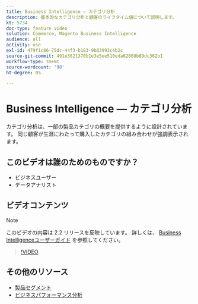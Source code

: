 ```yaml
---
title: Business Intelligence — カテゴリ分析
description: 基本的なカテゴリ分析と顧客のライフタイム値について説明します。
kt: 5734
doc-type: feature video
solution: Commerce, Magento Business Intelligence
audience: all
activity: use
exl-id: 479f1c86-75dc-44f3-b183-9b83993c4b2c
source-git-commit: 491e3621370b1e3e5ee510eda62868b89dc362b1
workflow-type: tm+mt
source-wordcount: '98'
ht-degree: 0%

---
```


# Business Intelligence — カテゴリ分析

カテゴリ分析は、一部の製品カテゴリの概要を提供するように設計されています。 同じ顧客が生涯にわたって購入したカテゴリの組み合わせが強調表示されます。

## このビデオは誰のためのものですか？

- ビジネスユーザー
- データアナリスト

## ビデオコンテンツ

>[!NOTE]
>
>このビデオの内容は 2.2 リリースを反映しています。 詳しくは、 [Business Intelligenceユーザーガイド](https://docs.magento.com/mbi/) を参照してください。

>[!VIDEO](https://video.tv.adobe.com/v/37904/?quality=12&learn=on)

## その他のリソース

- [製品セグメント](https://docs.magento.com/mbi/best-practices/segment-filter.html#product-segments)
- [ビジネスパフォーマンス分析](https://docs.magento.com/mbi/data-analyst/analysis/bus-perf-analysis.html)
